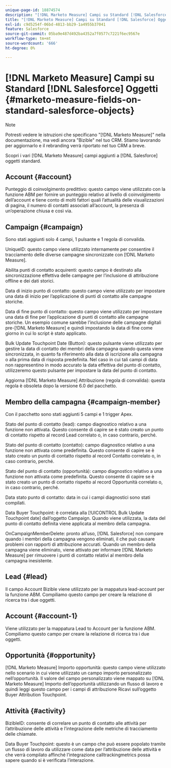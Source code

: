 ```yaml
---
unique-page-id: 18874574
description: "[!DNL Marketo Measure] Campi su Standard [!DNL Salesforce] Oggetti - [!DNL Marketo Measure]"
title: "[!DNL Marketo Measure] Campi su Standard [!DNL Salesforce] Oggetti"
exl-id: c9d5254f-06bd-4813-bb29-1a4955b37041
feature: Salesforce
source-git-commit: 05ba9e487d492ba4352a7f0577c7221f6ec9567e
workflow-type: tm+mt
source-wordcount: '666'
ht-degree: 0%

---
```


# [!DNL Marketo Measure] Campi su Standard [!DNL Salesforce] Oggetti {#marketo-measure-fields-on-standard-salesforce-objects}

>[!NOTE]
>
>Potresti vedere le istruzioni che specificano &quot;[!DNL Marketo Measure]&quot; nella documentazione, ma vedi ancora &quot;Bizible&quot; nel tuo CRM. Stiamo lavorando per aggiornarlo e il rebranding verrà riportato nel tuo CRM a breve.

Scopri i vari [!DNL Marketo Measure] campi aggiunti a [!DNL Salesforce] oggetti standard.

## Account {#account}

Punteggio di coinvolgimento predittivo: questo campo viene utilizzato con la funzione ABM per fornire un punteggio relativo al livello di coinvolgimento dell’account e tiene conto di molti fattori quali l’attualità delle visualizzazioni di pagina, il numero di contatti associati all’account, la presenza di un’operazione chiusa e così via.

## Campaign {#campaign}

Sono stati aggiunti solo 4 campi, 1 pulsante e 1 regola di convalida.

UniqueID: questo campo viene utilizzato internamente per consentire il tracciamento delle diverse campagne sincronizzate con [!DNL Marketo Measure].

Abilita punti di contatto acquirenti: questo campo è destinato alla sincronizzazione effettiva delle campagne per l’inclusione di attribuzione offline e dei dati storici.

Data di inizio punto di contatto: questo campo viene utilizzato per impostare una data di inizio per l’applicazione di punti di contatto alle campagne storiche.

Data di fine punto di contatto: questo campo viene utilizzato per impostare una data di fine per l’applicazione di punti di contatto alle campagne storiche. Un esempio comune sarebbe l’inclusione delle campagne digitali pre-[!DNL Marketo Measure] e quindi impostando la data di fine come giorno in cui lo script è stato applicato.

Bulk Update Touchpoint Date (Button): questo pulsante viene utilizzato per gestire la data di contatto dei membri della campagna quando questa viene sincronizzata, in quanto fa riferimento alla data di iscrizione alla campagna o alla prima data di risposta predefinita. Nel caso in cui tali campi di data non rappresentino in modo accurato la data effettiva del punto di contatto, utilizzeremo questo pulsante per impostare la data del punto di contatto.

Aggiorna [!DNL Marketo Measure] Attribuzione (regola di convalida): questa regola è obsoleta dopo la versione 6.0 del pacchetto.

## Membro della campagna {#campaign-member}

Con il pacchetto sono stati aggiunti 5 campi e 1 trigger Apex.

Stato del punto di contatto (lead): campo diagnostico relativo a una funzione non attivata. Questo consente di capire se è stato creato un punto di contatto rispetto al record Lead correlato o, in caso contrario, perché.

Stato del punto di contatto (contatto): campo diagnostico relativo a una funzione non attivata come predefinita. Questo consente di capire se è stato creato un punto di contatto rispetto al record Contatto correlato o, in caso contrario, perché.

Stato del punto di contatto (opportunità): campo diagnostico relativo a una funzione non attivata come predefinita. Questo consente di capire se è stato creato un punto di contatto rispetto al record Opportunità correlato o, in caso contrario, perché.

Data stato punto di contatto: data in cui i campi diagnostici sono stati compilati.

Data Buyer Touchpoint: è correlata alla [!UICONTROL Bulk Update Touchpoint date] dall’oggetto Campaign. Quando viene utilizzata, la data del punto di contatto definita viene applicata al membro della campagna.

OnCampaignMemberDelete: pronto all’uso, [!DNL Salesforce] non compare quando i membri della campagna vengono eliminati, il che può causare problemi con rapporti di attribuzione accurati. Quando un membro della campagna viene eliminato, viene attivato per informare [!DNL Marketo Measure] per rimuovere i punti di contatto relativi al membro della campagna inesistente.

## Lead {#lead}

Il campo Account Bizible viene utilizzato per la mappatura lead-account per la funzione ABM. Compiliamo questo campo per creare la relazione di ricerca tra i due oggetti.

## Account {#account-1}

Viene utilizzato per la mappatura Lead to Account per la funzione ABM. Compiliamo questo campo per creare la relazione di ricerca tra i due oggetti.

## Opportunità {#opportunity}

[!DNL Marketo Measure] Importo opportunità: questo campo viene utilizzato nello scenario in cui viene utilizzato un campo importo personalizzato nell’opportunità. Il valore del campo personalizzato viene mappato su [!DNL Marketo Measure] Importo dell’opportunità utilizzando un flusso di lavoro e quindi leggi questo campo per i campi di attribuzione Ricavi sull’oggetto Buyer Attribution Touchpoint.

## Attività {#activity}

BizibleID: consente di correlare un punto di contatto alle attività per l’attribuzione delle attività e l’integrazione delle metriche di tracciamento delle chiamate.

Data Buyer Touchpoint: questo è un campo che può essere popolato tramite un flusso di lavoro da utilizzare come data per l’attribuzione delle attività e che verrà compilato affinché l’integrazione calltrackingmetrics possa sapere quando si è verificata l’interazione.
